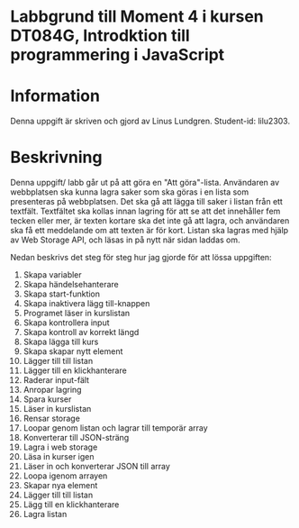 # Labbgrund till Moment 4 i kursen DT084G, Introdktion till programmering i JavaScript

# Information
Denna uppgift är skriven och gjord av Linus Lundgren. Student-id: lilu2303. 

# Beskrivning
Denna uppgift/ labb går ut på att göra en "Att göra"-lista. Användaren av webbplatsen ska kunna lagra saker som ska göras i en lista som presenteras på webbplatsen.
Det ska gå att lägga till saker i listan från ett textfält. Textfältet ska kollas innan lagring för att se att det innehåller fem tecken eller mer, är texten kortare ska det inte gå att lagra, och användaren ska få ett meddelande om att texten är för kort.
Listan ska lagras med hjälp av Web Storage API, och läsas in på nytt när sidan laddas om.

Nedan beskrivs det steg för steg hur jag gjorde för att lössa uppgiften: 
1. Skapa variabler
2. Skapa händelsehanterare
3. Skapa start-funktion
4. Skapa inaktivera lägg till-knappen
5. Programet läser in kurslistan
7. Skapa kontrollera input
8. Skapa kontroll av korrekt längd
9. Skapa lägga till kurs
10. Skapa skapar nytt element 
11. Lägger till till listan
12. Lägger till en klickhanterare
13. Raderar input-fält
14. Anropar lagring
15. Spara kurser 
16. Läser in kurslistan
17. Rensar storage
18. Loopar genom listan och lagrar till temporär array
19. Konverterar till JSON-sträng
20. Lagra i web storage
21. Läsa in kurser igen
22. Läser in och konverterar JSON till array
23. Loopa igenom arrayen
24. Skapar nya element 
25. Lägger till till listan
26. Lägg till en klickhanterare
27. Lagra listan 